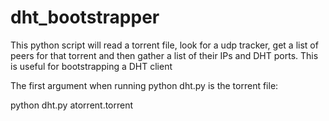 dht_bootstrapper
================

This python script will read a torrent file, look for a udp tracker, get a list of peers for that torrent and then gather a list of their IPs and DHT ports. This is useful for bootstrapping a DHT client

The first argument when running python dht.py is the torrent file:

python dht.py atorrent.torrent

